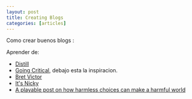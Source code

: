 ```yaml
---
layout: post
title: Creating Blogs
categories: [articles]
---
```


Como crear buenos blogs :

<!--more-->

Aprender de:

- [Distill](https://distill.pub/)
- [Going Critical](https://www.meltingasphalt.com/interactive/going-critical/), debajo esta la inspiracion.
- [Bret Victor](http://worrydream.com/)
- [It's Nicky](https://ncase.me/)
- [A playable post on how harmless choices can make a harmful world](https://github.com/ncase/polygons)